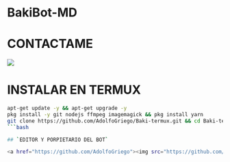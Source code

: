 # BakiBot-MD
# CONTACTAME

<a href="http://wa.me/528451003894" target="blank"><img src="https://img.shields.io/badge/Adolfo-25D366?style=for-the-badge&logo=whatsapp&logoColor=white" /></a>
# INSTALAR EN TERMUX
```bash
apt-get update -y && apt-get upgrade -y
pkg install -y git nodejs ffmpeg imagemagick && pkg install yarn
git clone https://github.com/AdolfoGriego/Baki-termux.git && cd Baki-termux
```bash

## `EDITOR Y PORPIETARIO DEL BOT` 

<a href="https://github.com/AdolfoGriego"><img src="https://github.com/AdolfoGriego.png" width="300" height="300" alt="Adolfo Griego"/></a>
